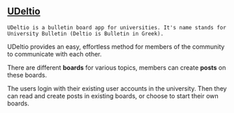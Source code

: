 ## [UDeltio](http://udeltio.com)

    UDeltio is a bulletin board app for universities. It's name stands for University Bulletin (Deltio is Bulletin in Greek).

UDeltio provides an easy, effortless method for members of the community to communicate with each other.

There are different __boards__ for various topics, members can create __posts__ on these boards.

The users login with their existing user accounts in the university. Then they can read and create posts in existing boards, or choose to start their own boards.

